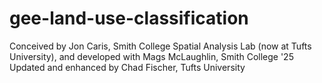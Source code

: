 # gee-land-use-classification
Conceived by Jon Caris, Smith College Spatial Analysis Lab (now at Tufts University), and developed with Mags McLaughlin, Smith College '25
Updated and enhanced by Chad Fischer, Tufts University
